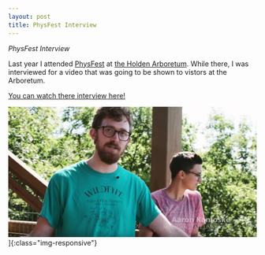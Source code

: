 ```yaml
---
layout: post
title: PhysFest Interview
---
```


*PhysFest Interview*

Last year I attended [PhysFest](https://www.k-state.edu/ecophyslab/phys_fest_2.html) at [the Holden Arboretum](https://www.holdenarb.org/). While there, I was interviewed for a video that was going to be shown to vistors at the Arboretum. 

[You can watch there interview here!](https://youtu.be/ovlodZRAW8w?t=268)

![PhysFest Youtube Link](/images/Youtube_Link.jpg)]{:class="img-responsive"}
